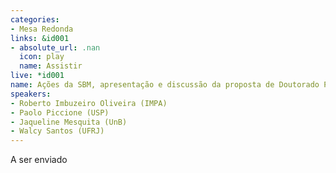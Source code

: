 ```yaml
---
categories:
- Mesa Redonda
links: &id001
- absolute_url: .nan
  icon: play
  name: Assistir
live: *id001
name: Ações da SBM, apresentação e discussão da proposta de Doutorado Profmat
speakers:
- Roberto Imbuzeiro Oliveira (IMPA)
- Paolo Piccione (USP)
- Jaqueline Mesquita (UnB)
- Walcy Santos (UFRJ)
---
```


A ser enviado
